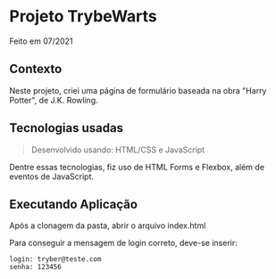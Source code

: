 # Projeto TrybeWarts

Feito em 07/2021

## Contexto
Neste projeto, criei uma página de formulário baseada na obra "Harry Potter", de J.K. Rowling.

## Tecnologias usadas

> Desenvolvido usando: HTML/CSS e JavaScript

Dentre essas tecnologias, fiz uso de HTML Forms e Flexbox, além de eventos de JavaScript.

## Executando Aplicação

Após a clonagem da pasta, abrir o arquivo index.html

Para conseguir a mensagem de login correto, deve-se inserir:
```
login: tryber@teste.com
senha: 123456
```
